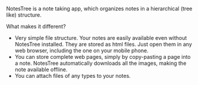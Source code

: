 NotesTree is a note taking app, which organizes notes in a hierarchical (tree like) structure.

What makes it different?

* Very simple file structure. Your notes are easily available even without NotesTree installed. They are stored as html files. Just open them in any web browser, including the one on your mobile phone.
* You can store complete web pages, simply by copy-pasting a page into a note. NotesTree automatically downloads all the images, making the note available offline.
* You can attach files of any types to your notes.

